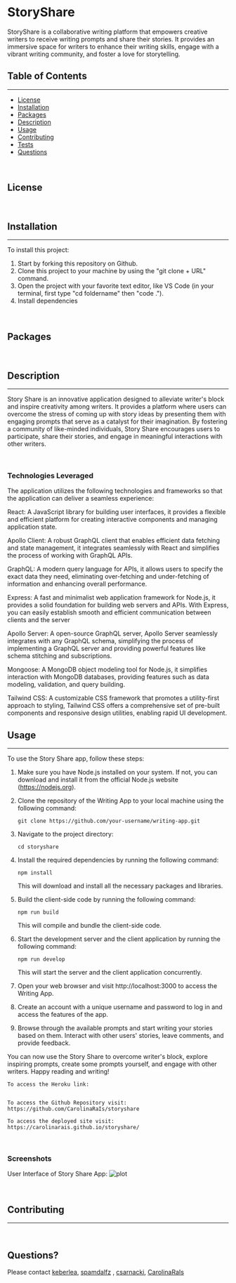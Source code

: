 # StoryShare
StoryShare is a collaborative writing platform that empowers creative writers to receive writing prompts and share their stories. It provides an immersive space for writers to enhance their writing skills, engage with a vibrant writing community, and foster a love for storytelling.

## Table of Contents
---
* [License](#license)
* [Installation](#installation)
* [Packages](#packages)
* [Description](#description)
* [Usage](#usage)
* [Contributing](#contributing)
* [Tests](#tests)
* [Questions](#questions)

<br>

## License 

<br>

## Installation
---
To install this project: 
1. Start by forking this repository on Github. 
2. Clone this project to your machine by using the "git clone + URL" command. 
3. Open the project with your favorite text editor, like VS Code (in your terminal, first type "cd foldername" then "code ."). 
4. Install dependencies

<br>

## Packages

<br>

## Description
---
Story Share is an innovative application designed to alleviate writer's block and inspire creativity among writers. It provides a platform where users can overcome the stress of coming up with story ideas by presenting them with engaging prompts that serve as a catalyst for their imagination. By fostering a community of like-minded individuals, Story Share encourages users to participate, share their stories, and engage in meaningful interactions with other writers.

<br>

### Technologies Leveraged
The application utilizes the following technologies and frameworks so that the application can deliver a seamless experience:

React: A JavaScript library for building user interfaces, it provides a flexible and efficient platform for creating interactive components and managing application state.

Apollo Client: A robust GraphQL client that enables efficient data fetching and state management, it integrates seamlessly with React and simplifies the process of working with GraphQL APIs.

GraphQL: A modern query language for APIs, it allows users to specify the exact data they need, eliminating over-fetching and under-fetching of information and enhancing overall performance.

Express: A fast and minimalist web application framework for Node.js, it provides a solid foundation for building web servers and APIs. With Express, you can easily establish smooth and efficient communication between clients and the server

Apollo Server: A open-source GraphQL server, Apollo Server seamlessly integrates with any GraphQL schema, simplifying the process of implementing a GraphQL server and providing powerful features like schema stitching and subscriptions.

Mongoose: A MongoDB object modeling tool for Node.js, it simplifies interaction with MongoDB databases, providing features such as data modeling, validation, and query building.

Tailwind CSS: A customizable CSS framework that promotes a utility-first approach to styling, Tailwind CSS offers a comprehensive set of pre-built components and responsive design utilities, enabling rapid UI development.


## Usage 
---
To use the Story Share app, follow these steps:

1. Make sure you have Node.js installed on your system. If not, you can download and install it from the official Node.js website (https://nodejs.org).

2. Clone the repository of the Writing App to your local machine using the following command:

    `git clone https://github.com/your-username/writing-app.git`

3. Navigate to the project directory:

    `cd storyshare`

4. Install the required dependencies by running the following command:

    `npm install`

    This will download and install all the necessary packages and libraries.

5. Build the client-side code by running the following command:

    `npm run build`

    This will compile and bundle the client-side code.

6. Start the development server and the client application by running the following command:

    `npm run develop`

    This will start the server and the client application concurrently.

7. Open your web browser and visit http://localhost:3000 to access the Writing App.
8. Create an account with a unique username and password to log in and access the features of the   app.
9. Browse through the available prompts and start writing your stories based on them. Interact with other users' stories, leave comments, and provide feedback.

You can now use the Story Share to overcome writer's block, explore inspiring prompts, create some prompts yourself, and engage with other writers. Happy reading and writing!


    To access the Heroku link:


    To access the Github Repository visit:
    https://github.com/CarolinaRaIs/storyshare

    To access the deployed site visit:
    https://carolinarais.github.io/storyshare/ 

<br>

### **Screenshots**

User Interface of Story Share App:
![plot](./assets/.png)

<br>

## Contributing 
---

<br>

## Questions?
Please contact [keberlea](https://github.com/keberlea), [spamdalfz](https://github.com/spamdalfz) , [csarnacki](https://github.com/csarnacki), [CarolinaRaIs](https://github.com/CarolinaRaIs)